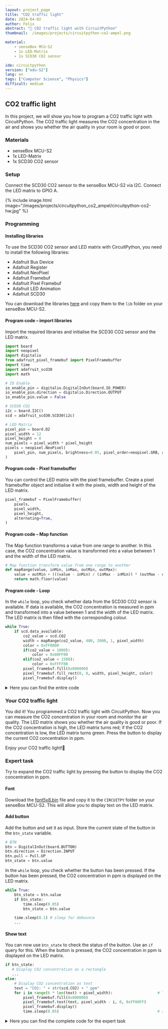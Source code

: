 ```yaml
---
layout: project_page
title: "CO2 traffic light"
date: 2024-04-02
author: Felix
abstract: "🚦 CO2 traffic light with CircuitPython"
thumbnail:  /images/projects/circuitpython-co2-ampel.png

material:
    - senseBox MCU-S2
    - 1x LED-Matrix
    - 1x SCD30 CO2 sensor

ide: circuitpython
version: ["edu-S2"]   
lang: en
tags: ["Computer Science", "Physics"]
difficult: medium
---
```

<head><title>CO2 traffic light</title></head>

## CO2 traffic light

In this project, we will show you how to program a CO2 traffic light with CircuitPython. The CO2 traffic light measures the CO2 concentration in the air and shows you whether the air quality in your room is good or poor.

### Materials
- senseBox MCU-S2
- 1x LED-Matrix
- 1x SCD30 CO2 sensor

### Setup
Connect the SCD30 CO2 sensor to the senseBox MCU-S2 via I2C. Connect the LED matrix to GPIO A.

{% include image.html image="/images/projects/circuitpython_co2_ampel/circuitpython-co2-hw.jpg" %}

### Programming

#### Installing libraries
To use the SCD30 CO2 sensor and LED matrix with CircuitPython, you need to install the following libraries:
- Adafruit Bus Device
- Adafruit Register
- Adafruit NeoPixel
- Adafruit Framebuf
- Adafruit Pixel Framebuf
- Adafruit LED Animation
- Adafruit SCD30

You can download the libraries [here](/images/projects/circuitpython_co2_ampel/lib.zip) and copy them to the `lib` folder on your senseBox MCU-S2.

#### Program code – import libraries
Import the required libraries and initialise the SCD30 CO2 sensor and the LED matrix.
```python
import board
import neopixel
import digitalio
from adafruit_pixel_framebuf import PixelFramebuffer
import time
import adafruit_scd30
import math

# IO Enable
io_enable_pin = digitalio.DigitalInOut(board.IO_POWER)
io_enable_pin.direction = digitalio.Direction.OUTPUT
io_enable_pin.value = False

# SCD30 CO2
i2c = board.I2C()
scd = adafruit_scd30.SCD30(i2c)

# LED Matrix
pixel_pin = board.D2
pixel_width = 12
pixel_height = 8
num_pixels = pixel_width * pixel_height
pixels = neopixel.NeoPixel(
    pixel_pin, num_pixels, brightness=0.05, pixel_order=neopixel.GRB, auto_write=False
)

```

#### Program code - Pixel framebuffer
You can control the LED matrix with the pixel framebuffer. Create a pixel framebuffer object and initialise it with the pixels, width and height of the LED matrix.
```python
pixel_framebuf = PixelFramebuffer(
    pixels,
    pixel_width,
    pixel_height,
    alternating=True,
)
```

#### Program code – Map function
The Map function transforms a value from one range to another. In this case, the CO2 concentration value is transformed into a value between 1 and the width of the LED matrix.
```python
# Map function transform value from one range to another
def mapRange(value, inMin, inMax, outMin, outMax):
    value = outMin + (((value - inMin) / (inMax - inMin)) * (outMax - outMin))
    return math.floor(value)
```

#### Program code - Loop
In the `while` loop, you check whether data from the SCD30 CO2 sensor is available. If data is available, the CO2 concentration is measured in ppm and transformed into a value between 1 and the width of the LED matrix. The LED matrix is then filled with the corresponding colour.
```python
while True:    
    if scd.data_available:
        co2_value = scd.CO2
        width = mapRange(co2_value, 400, 2000, 1, pixel_width)
        color = 0xFF0000
        if(co2_value < 1000):
            color = 0x00FF00
        elif(co2_value < 1500):
            color = 0xFFFF00
        pixel_framebuf.fill(0x000000)
        pixel_framebuf.fill_rect(0, 0, width, pixel_height, color)
        pixel_framebuf.display()
```

<details markdown=1>

<summary>Here you can find the entire code</summary>

```python
import board
import neopixel
import digitalio
from adafruit_pixel_framebuf import PixelFramebuffer
import time
import adafruit_scd30
import math

# IO Enable
io_enable_pin = digitalio.DigitalInOut(board.IO_POWER)
io_enable_pin.direction = digitalio.Direction.OUTPUT
io_enable_pin.value = False

# SCD30 CO2
i2c = board.I2C()
scd = adafruit_scd30.SCD30(i2c)

# LED Matrix
pixel_pin = board.D2
pixel_width = 12
pixel_height = 8
num_pixels = pixel_width * pixel_height
pixels = neopixel.NeoPixel(
    pixel_pin, num_pixels, brightness=0.05, pixel_order=neopixel.GRB, auto_write=False
)

pixel_framebuf = PixelFramebuffer(
    pixels,
    pixel_width,
    pixel_height,
    alternating=True,
)

# Map function transform value from one range to another
def mapRange(value, inMin, inMax, outMin, outMax):
    value = outMin + (((value - inMin) / (inMax - inMin)) * (outMax - outMin))
    return math.floor(value)

while True:
    if scd.data_available:
        # Zeige CO2-Konzentration als Rechteck an
        co2_value = scd.CO2
        # Transform CO2 value (400 - 2000 ppm) to pixel width (1 - pixel_width) 
        width = mapRange(co2_value, 400, 2000, 1, pixel_width)
        color = 0xFF0000                                  # CO2 value >= 1500 ppm -> red
        if(co2_value < 1000):                             # CO2 value < 1000 ppm -> green
            color = 0x00FF00
        elif(co2_value < 1500):                           # CO2 value < 1500 ppm -> yellow
            color = 0xFFFF00
        pixel_framebuf.fill(0x000000)                     # Clear LED Matrix before drawing
        pixel_framebuf.fill_rect(0, 0, width, pixel_height, color)
        pixel_framebuf.display() 
```
</details>

### Your CO2 traffic light
You did it! You programmed a CO2 traffic light with CircuitPython. Now you can measure the CO2 concentration in your room and monitor the air quality. The LED matrix shows you whether the air quality is good or poor. If the CO2 concentration is high, the LED matrix turns red; if the CO2 concentration is low, the LED matrix turns green. Press the button to display the current CO2 concentration in ppm.

Enjoy your CO2 traffic light!🚦


### Expert task
Try to expand the CO2 traffic light by pressing the button to display the CO2 concentration in ppm.

#### Font
Download the [font5x8.bin](/images/projects/circuitpython_co2_ampel/font5x8.bin) file and copy it to the `CIRCUITPY` folder on your senseBox MCU-S2. This will allow you to display text on the LED matrix.

#### Add button
Add the button and set it as input. Store the current state of the button in the `btn_state` variable.

```python
# BTN
btn = DigitalInOut(board.BUTTON)
btn.direction = Direction.INPUT
btn.pull = Pull.UP
btn_state = btn.value
```

In the `while` loop, you check whether the button has been pressed. If the button has been pressed, the CO2 concentration in ppm is displayed on the LED matrix.

```python
while True:
    btn_state = btn.value
    if btn_state:
        time.sleep(0.05)
        btn_state = btn.value

    time.sleep(0.1) # sleep for debounce
    ...
```

#### Show text
You can now use `btn_state` to check the status of the button. Use an `if` query for this. When the button is pressed, the CO2 concentration in ppm is displayed on the LED matrix.

```python
if btn_state:
   # Display CO2 concentration as a rectangle
   ...
else:
    # Display CO2 concentration as text
    text = "CO2: " + str(scd.CO2) + " ppm"
    for i in range(6 * len(text) + pixel_width):                    # Text scrolls from right to left
        pixel_framebuf.fill(0x000000)
        pixel_framebuf.text(text, pixel_width - i, 0, 0xFF00FF)
        pixel_framebuf.display()
        time.sleep(0.05)                                            # scroll speed
```

<details markdown=1>

<summary>Here you can find the complete code for the expert task</summary>

```python
import board
import neopixel
import digitalio
from adafruit_pixel_framebuf import PixelFramebuffer
import time
import adafruit_scd30
import math
from digitalio import DigitalInOut, Direction, Pull

# IO Enable
io_enable_pin = digitalio.DigitalInOut(board.IO_POWER)
io_enable_pin.direction = digitalio.Direction.OUTPUT
io_enable_pin.value = False

# SCD30 CO2
i2c = board.I2C()
scd = adafruit_scd30.SCD30(i2c)

# BTN
btn = DigitalInOut(board.BUTTON)
btn.direction = Direction.INPUT
btn.pull = Pull.UP
btn_state = btn.value

# LED Matrix
pixel_pin = board.D2
pixel_width = 12
pixel_height = 8
num_pixels = pixel_width * pixel_height
pixels = neopixel.NeoPixel(
    pixel_pin, num_pixels, brightness=0.05, pixel_order=neopixel.GRB, auto_write=False
)

pixel_framebuf = PixelFramebuffer(
    pixels,
    pixel_width,
    pixel_height,
    alternating=True,
)

# Map function transform value from one range to another
def mapRange(value, inMin, inMax, outMin, outMax):
    value = outMin + (((value - inMin) / (inMax - inMin)) * (outMax - outMin))
    return math.floor(value)

while True:
    btn_state = btn.value
    if btn_state:
        time.sleep(0.05)
        btn_state = btn.value

    time.sleep(0.1) # sleep for debounce
    
    if scd.data_available:
        if btn_state:
            # Display CO2 concentration as a rectangle
            co2_value = scd.CO2
            width = mapRange(co2_value, 400, 2000, 1, pixel_width)
            color = 0xFF0000
            if(co2_value < 1000):
                color = 0x00FF00
            elif(co2_value < 1500):
                color = 0xFFFF00
            pixel_framebuf.fill(0x000000)
            pixel_framebuf.fill_rect(0, 0, width, pixel_height, color)
            pixel_framebuf.display()
        else:
            # Display CO2 concentration as text
            text = "CO2: " + str(scd.CO2) + " ppm"
            for i in range(6 * len(text) + pixel_width):
                pixel_framebuf.fill(0x000000)
                pixel_framebuf.text(text, pixel_width - i, 0, 0xFF00FF)
                pixel_framebuf.display()
                time.sleep(0.05)
```
</div>
</details>
